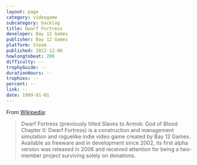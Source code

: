 ```yaml
---
layout: page
category: videogame
subcategory: backlog
title: Dwarf Fortress
developer: Bay 12 Games
publisher: Bay 12 Games
platform: Steam
published: 2022-12-06
howlongtobeat: 200
difficulty: --
trophyGuide: --
durationHours: --
trophies: --
percent: --
link: --
date: 1999-01-01
---
```


From [Wikipedia](https://en.wikipedia.org/wiki/Dwarf_Fortress):

> Dwarf Fortress (previously titled Slaves to Armok: God of Blood Chapter II: Dwarf Fortress) is a construction and management simulation and roguelike indie video game created by Bay 12 Games. Available as freeware and in development since 2002, its first alpha version was released in 2006 and received attention for being a two-member project surviving solely on donations.
